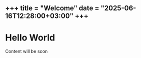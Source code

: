 +++
title = "Welcome"
date = "2025-06-16T12:28:00+03:00"
+++
---

# Hello World

Content will be soon